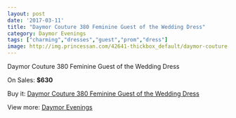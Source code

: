 ```yaml
---
layout: post
date: '2017-03-11'
title: "Daymor Couture 380 Feminine Guest of the Wedding Dress"
category: Daymor Evenings
tags: ["charming","dresses","guest","prom","dress"]
image: http://img.princessan.com/42641-thickbox_default/daymor-couture-380-feminine-guest-of-the-wedding-dress.jpg
---
```

Daymor Couture 380 Feminine Guest of the Wedding Dress

On Sales: **$630**
<a href="https://www.princessan.com/en/daymor-evenings/19899-daymor-couture-380-feminine-guest-of-the-wedding-dress.html"><amp-img layout="responsive" width="600" height="600" src="//img.princessan.com/42641-thickbox_default/daymor-couture-380-feminine-guest-of-the-wedding-dress.jpg" alt="Daymor Couture 380 Feminine Guest of the Wedding Dress 0" /></a>

Buy it: [Daymor Couture 380 Feminine Guest of the Wedding Dress](https://www.princessan.com/en/daymor-evenings/19899-daymor-couture-380-feminine-guest-of-the-wedding-dress.html "Daymor Couture 380 Feminine Guest of the Wedding Dress")

View more: [Daymor Evenings](https://www.princessan.com/en/17-daymor-evenings "Daymor Evenings")